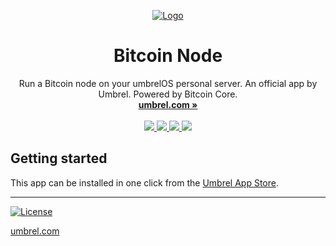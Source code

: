 <p align="center">
  <a href="https://apps.umbrel.com/app/bitcoin">
    <img src="https://github.com/user-attachments/assets/b9ff1e96-f899-41e3-8295-3247b88f6f79" alt="Logo">
  </a>
  <h1 align="center">Bitcoin Node</h1>
  <p align="center">
    Run a Bitcoin node on your umbrelOS personal server. An official app by Umbrel. Powered by Bitcoin Core.
    <br />
    <a href="https://umbrel.com"><strong>umbrel.com »</strong></a>
    <br />
    <br />
    <a href="https://twitter.com/umbrel">
      <img src="https://img.shields.io/twitter/follow/umbrel?style=social" />
    </a>
    <a href="https://t.me/getumbrel">
      <img src="https://img.shields.io/badge/community-chat-%235351FB">
    </a>
    <a href="https://reddit.com/r/getumbrel">
      <img src="https://img.shields.io/reddit/subreddit-subscribers/getumbrel?style=social">
    </a>
    <a href="https://community.getumbrel.com">
      <img src="https://img.shields.io/badge/community-forum-%235351FB">
    </a>
  </p>
</p>

## Getting started

This app can be installed in one click from the [Umbrel App Store](https://apps.umbrel.com/app/bitcoin).

---

[![License](https://img.shields.io/github/license/getumbrel/umbrel-bitcoin?color=%235351FB)](https://github.com/getumbrel/umbrel-bitcoin/blob/master/LICENSE.md)

[umbrel.com](https://umbrel.com)